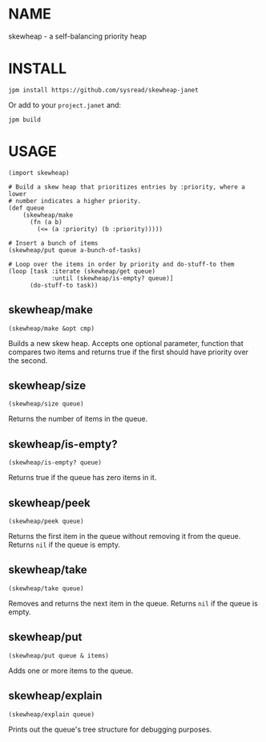 # NAME

skewheap - a self-balancing priority heap

# INSTALL

    jpm install https://github.com/sysread/skewheap-janet

Or add to your `project.janet` and:

    jpm build

# USAGE

    (import skewheap)

    # Build a skew heap that prioritizes entries by :priority, where a lower
    # number indicates a higher priority.
    (def queue
        (skewheap/make
          (fn (a b)
            (<= (a :priority) (b :priority)))))

    # Insert a bunch of items
    (skewheap/put queue a-bunch-of-tasks)

    # Loop over the items in order by priority and do-stuff-to them
    (loop [task :iterate (skewheap/get queue)
                :until (skewheap/is-empty? queue)]
          (do-stuff-to task))

## skewheap/make

    (skewheap/make &opt cmp)

Builds a new skew heap. Accepts one optional parameter, function that compares
two items and returns true if the first should have priority over the second.

## skewheap/size

    (skewheap/size queue)

Returns the number of items in the queue.

## skewheap/is-empty?

    (skewheap/is-empty? queue)

Returns true if the queue has zero items in it.

## skewheap/peek

    (skewheap/peek queue)

Returns the first item in the queue without removing it from the queue. Returns
`nil` if the queue is empty.

## skewheap/take

    (skewheap/take queue)

Removes and returns the next item in the queue. Returns `nil` if the queue is
empty.

## skewheap/put

    (skewheap/put queue & items)

Adds one or more items to the queue.

## skewheap/explain

    (skewheap/explain queue)

Prints out the queue's tree structure for debugging purposes.
